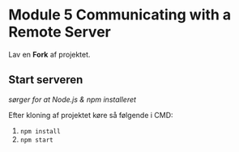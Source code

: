 # Module 5 Communicating with a Remote Server 

Lav en __Fork__ af projektet.

## Start serveren 

*sørger for at Node.js & npm installeret*

Efter kloning af projektet køre så følgende i CMD:

1. ```npm install```
2. ```npm start```

